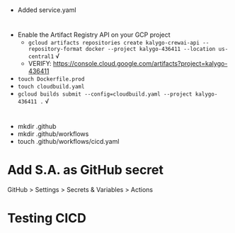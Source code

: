 #

- Added service.yaml

#

- Enable the Artifact Registry API on your GCP project
  - `gcloud artifacts repositories create kalygo-crewai-api --repository-format docker --project kalygo-436411 --location us-central1` √
  - VERIFY: https://console.cloud.google.com/artifacts?project=kalygo-436411
- `touch Dockerfile.prod`
- `touch cloudbuild.yaml`
- `gcloud builds submit --config=cloudbuild.yaml --project kalygo-436411 .` √

#

- mkdir .github
- mkdir .github/workflows
- touch .github/workflows/cicd.yaml

# Add S.A. as GitHub secret

GitHub > Settings > Secrets & Variables > Actions

# Testing CICD
